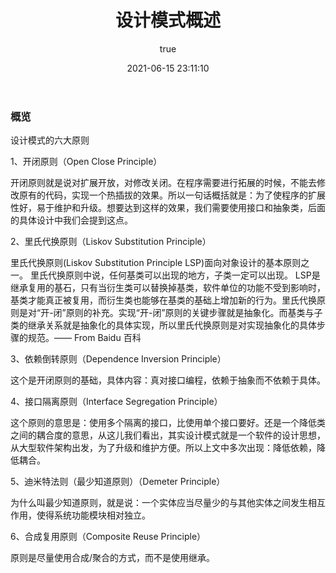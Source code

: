 ﻿---
title: 设计模式概述
date: 2021-06-15 23:11:10
permalink: /pages/8309a5b876fc9005
categories: 
  - 后端
  - 设计模式
tags: 
  - null
author: 
  name: shirongsheng
  link: https://github.com/shirongsheng
---

### 概览

设计模式的六大原则       

1、开闭原则（Open Close Principle）

开闭原则就是说对扩展开放，对修改关闭。在程序需要进行拓展的时候，不能去修改原有的代码，实现一个热插拔的效果。所以一句话概括就是：为了使程序的扩展性好，易于维护和升级。想要达到这样的效果，我们需要使用接口和抽象类，后面的具体设计中我们会提到这点。

2、里氏代换原则（Liskov Substitution Principle）

里氏代换原则(Liskov Substitution Principle LSP)面向对象设计的基本原则之一。 里氏代换原则中说，任何基类可以出现的地方，子类一定可以出现。 LSP是继承复用的基石，只有当衍生类可以替换掉基类，软件单位的功能不受到影响时，基类才能真正被复用，而衍生类也能够在基类的基础上增加新的行为。里氏代换原则是对“开-闭”原则的补充。实现“开-闭”原则的关键步骤就是抽象化。而基类与子类的继承关系就是抽象化的具体实现，所以里氏代换原则是对实现抽象化的具体步骤的规范。—— From Baidu 百科

3、依赖倒转原则（Dependence Inversion Principle）

这个是开闭原则的基础，具体内容：真对接口编程，依赖于抽象而不依赖于具体。

4、接口隔离原则（Interface Segregation Principle）

这个原则的意思是：使用多个隔离的接口，比使用单个接口要好。还是一个降低类之间的耦合度的意思，从这儿我们看出，其实设计模式就是一个软件的设计思想，从大型软件架构出发，为了升级和维护方便。所以上文中多次出现：降低依赖，降低耦合。

5、迪米特法则（最少知道原则）（Demeter Principle）

为什么叫最少知道原则，就是说：一个实体应当尽量少的与其他实体之间发生相互作用，使得系统功能模块相对独立。

6、合成复用原则（Composite Reuse Principle）

原则是尽量使用合成/聚合的方式，而不是使用继承。

